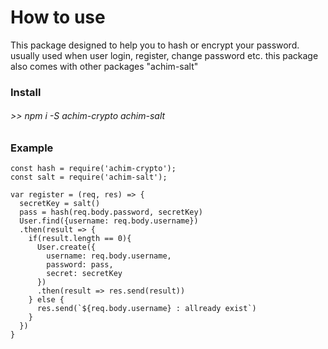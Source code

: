 # How to use
This package designed to help you to hash or encrypt your password. usually used when user login, register, change password etc.
this package also comes with other packages "achim-salt"


### Install
###### >> npm i -S achim-crypto achim-salt

### Example
```
const hash = require('achim-crypto');
const salt = require('achim-salt');

var register = (req, res) => {
  secretKey = salt()
  pass = hash(req.body.password, secretKey)
  User.find({username: req.body.username})
  .then(result => {
    if(result.length == 0){
      User.create({
        username: req.body.username,
        password: pass,
        secret: secretKey
      })
      .then(result => res.send(result))
    } else {
      res.send(`${req.body.username} : allready exist`)
    }
  })
}
```

